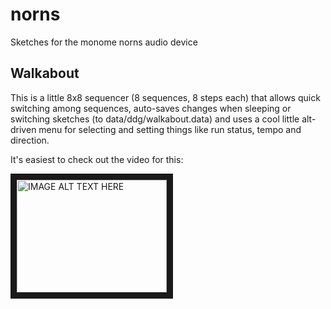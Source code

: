 # norns
Sketches for the monome norns audio device

## Walkabout

This is a little 8x8 sequencer (8 sequences, 8 steps each) that allows quick
switching among sequences, auto-saves changes when sleeping or switching
sketches (to data/ddg/walkabout.data) and uses a cool little alt-driven
menu for selecting and setting things like run status, tempo and direction.

It's easiest to check out the video for this:

<a href="http://www.youtube.com/watch?feature=player_embedded&v=af6aXKQBDak
" target="_blank"><img src="http://img.youtube.com/vi/af6aXKQBDak/0.jpg"
alt="IMAGE ALT TEXT HERE" width="240" height="180" border="10" /></a>
